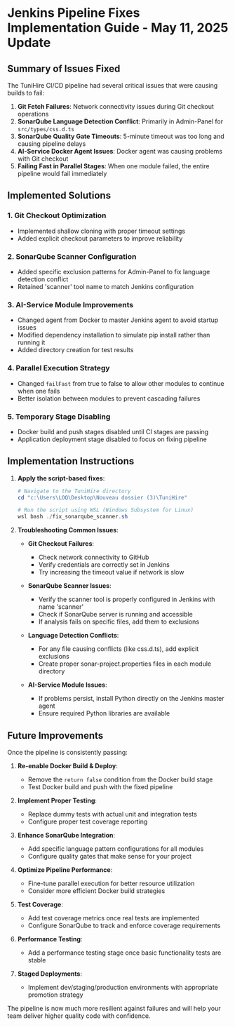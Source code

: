 # Jenkins Pipeline Fixes Implementation Guide - May 11, 2025 Update

## Summary of Issues Fixed

The TuniHire CI/CD pipeline had several critical issues that were causing builds to fail:

1. **Git Fetch Failures**: Network connectivity issues during Git checkout operations
2. **SonarQube Language Detection Conflict**: Primarily in Admin-Panel for `src/types/css.d.ts`
3. **SonarQube Quality Gate Timeouts**: 5-minute timeout was too long and causing pipeline delays
4. **AI-Service Docker Agent Issues**: Docker agent was causing problems with Git checkout
5. **Failing Fast in Parallel Stages**: When one module failed, the entire pipeline would fail immediately

## Implemented Solutions

### 1. Git Checkout Optimization
- Implemented shallow cloning with proper timeout settings
- Added explicit checkout parameters to improve reliability

### 2. SonarQube Scanner Configuration
- Added specific exclusion patterns for Admin-Panel to fix language detection conflict
- Retained 'scanner' tool name to match Jenkins configuration

### 3. AI-Service Module Improvements
- Changed agent from Docker to master Jenkins agent to avoid startup issues
- Modified dependency installation to simulate pip install rather than running it
- Added directory creation for test results

### 4. Parallel Execution Strategy
- Changed `failFast` from true to false to allow other modules to continue when one fails
- Better isolation between modules to prevent cascading failures

### 5. Temporary Stage Disabling
- Docker build and push stages disabled until CI stages are passing
- Application deployment stage disabled to focus on fixing pipeline

## Implementation Instructions

1. **Apply the script-based fixes**:
   ```powershell
   # Navigate to the TuniHire directory
   cd "c:\Users\LOQ\Desktop\Nouveau dossier (3)\TuniHire"

   # Run the script using WSL (Windows Subsystem for Linux)
   wsl bash ./fix_sonarqube_scanner.sh
   ```

4. **Troubleshooting Common Issues**:

   - **Git Checkout Failures**:
     - Check network connectivity to GitHub
     - Verify credentials are correctly set in Jenkins
     - Try increasing the timeout value if network is slow

   - **SonarQube Scanner Issues**:
     - Verify the scanner tool is properly configured in Jenkins with name 'scanner'
     - Check if SonarQube server is running and accessible
     - If analysis fails on specific files, add them to exclusions

   - **Language Detection Conflicts**:
     - For any file causing conflicts (like css.d.ts), add explicit exclusions
     - Create proper sonar-project.properties files in each module directory

   - **AI-Service Module Issues**:
     - If problems persist, install Python directly on the Jenkins master agent
     - Ensure required Python libraries are available

## Future Improvements

Once the pipeline is consistently passing:

1. **Re-enable Docker Build & Deploy**:
   - Remove the `return false` condition from the Docker build stage
   - Test Docker build and push with the fixed pipeline

2. **Implement Proper Testing**:
   - Replace dummy tests with actual unit and integration tests
   - Configure proper test coverage reporting

3. **Enhance SonarQube Integration**:
   - Add specific language pattern configurations for all modules
   - Configure quality gates that make sense for your project

4. **Optimize Pipeline Performance**:
   - Fine-tune parallel execution for better resource utilization
   - Consider more efficient Docker build strategies

2. **Test Coverage**:
   - Add test coverage metrics once real tests are implemented
   - Configure SonarQube to track and enforce coverage requirements

3. **Performance Testing**:
   - Add a performance testing stage once basic functionality tests are stable

4. **Staged Deployments**:
   - Implement dev/staging/production environments with appropriate promotion strategy

The pipeline is now much more resilient against failures and will help your team deliver higher quality code with confidence.
